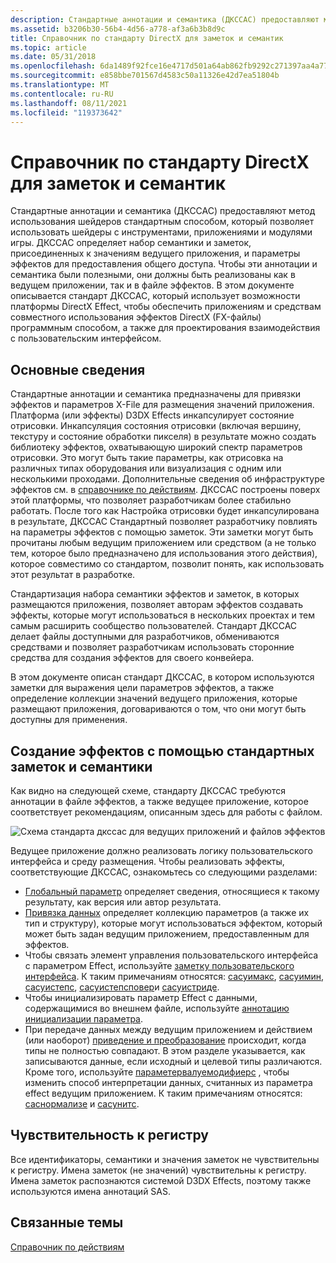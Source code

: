 ```yaml
---
description: Стандартные аннотации и семантика (ДКССАС) предоставляют метод использования шейдеров стандартным способом, который позволяет использовать шейдеры с инструментами, приложениями и модулями игры.
ms.assetid: b3206b30-56b4-4d56-a778-af3a6b3b8d9c
title: Справочник по стандарту DirectX для заметок и семантик
ms.topic: article
ms.date: 05/31/2018
ms.openlocfilehash: 6da1489f92fce16e4717d501a64ab862fb9292c271397aa4a77e00e74c2e7952
ms.sourcegitcommit: e858bbe701567d4583c50a11326e42d7ea51804b
ms.translationtype: MT
ms.contentlocale: ru-RU
ms.lasthandoff: 08/11/2021
ms.locfileid: "119373642"
---
```

# <a name="directx-standard-annotations-and-semantics-reference"></a>Справочник по стандарту DirectX для заметок и семантик

Стандартные аннотации и семантика (ДКССАС) предоставляют метод использования шейдеров стандартным способом, который позволяет использовать шейдеры с инструментами, приложениями и модулями игры. ДКССАС определяет набор семантики и заметок, присоединенных к значениям ведущего приложения, и параметры эффектов для предоставления общего доступа. Чтобы эти аннотации и семантика были полезными, они должны быть реализованы как в ведущем приложении, так и в файле эффектов. В этом документе описывается стандарт ДКССАС, который использует возможности платформы DirectX Effect, чтобы обеспечить приложениям и средствам совместного использования эффектов DirectX (FX-файлы) программным способом, а также для проектирования взаимодействия с пользовательским интерфейсом.

## <a name="background-information"></a>Основные сведения

Стандартные аннотации и семантика предназначены для привязки эффектов и параметров X-File для размещения значений приложения. Платформа (или эффекты) D3DX Effects инкапсулирует состояние отрисовки. Инкапсуляция состояния отрисовки (включая вершину, текстуру и состояние обработки пикселя) в результате можно создать библиотеку эффектов, охватывающую широкий спектр параметров отрисовки. Это могут быть такие параметры, как отрисовка на различных типах оборудования или визуализация с одним или несколькими проходами. Дополнительные сведения об инфраструктуре эффектов см. в [справочнике по действиям](dx9-graphics-reference-effects.md). ДКССАС построены поверх этой платформы, что позволяет разработчикам более стабильно работать. После того как Настройка отрисовки будет инкапсулирована в результате, ДКССАС Стандартный позволяет разработчику повлиять на параметры эффектов с помощью заметок. Эти заметки могут быть прочитаны любым ведущим приложением или средством (а не только тем, которое было предназначено для использования этого действия), которое совместимо со стандартом, позволит понять, как использовать этот результат в разработке.

Стандартизация набора семантики эффектов и заметок, в которых размещаются приложения, позволяет авторам эффектов создавать эффекты, которые могут использоваться в нескольких проектах и тем самым расширить сообщество пользователей. Стандарт ДКССАС делает файлы доступными для разработчиков, обмениваются средствами и позволяет разработчикам использовать сторонние средства для создания эффектов для своего конвейера.

В этом документе описан стандарт ДКССАС, в котором используются заметки для выражения цели параметров эффектов, а также определение коллекции значений ведущего приложения, которые размещают приложения, договариваются о том, что они могут быть доступны для применения.

## <a name="authoring-effects-with-standard-annotations-and-semantics"></a>Создание эффектов с помощью стандартных заметок и семантики

Как видно на следующей схеме, стандарту ДКССАС требуются аннотации в файле эффектов, а также ведущее приложение, которое соответствует рекомендациям, описанным здесь для работы с файлом.

![Схема стандарта дкссас для ведущих приложений и файлов эффектов](images/sas-2.png)

Ведущее приложение должно реализовать логику пользовательского интерфейса и среду размещения. Чтобы реализовать эффекты, соответствующие ДКССАС, ознакомьтесь со следующими разделами:

-   [Глобальный параметр](global-parameter.md) определяет сведения, относящиеся к такому результату, как версия или автор результата.
-   [Привязка данных](data-binding.md) определяет коллекцию параметров (а также их тип и структуру), которые могут использоваться эффектом, который может быть задан ведущим приложением, предоставленным для эффектов.
-   Чтобы связать элемент управления пользовательского интерфейса с параметром Effect, используйте [заметку пользовательского интерфейса](ui-annotation.md). К таким примечаниям относятся: [сасуимакс](ui-annotation.md), [сасуимин](ui-annotation.md), [сасуистепс](ui-annotation.md), [сасуистепсповер](ui-annotation.md)и [сасуистриде](ui-annotation.md).
-   Чтобы инициализировать параметр Effect с данными, содержащимися во внешнем файле, используйте [аннотацию инициализации параметра](parameter-initialization-annotation.md).
-   При передаче данных между ведущим приложением и действием (или наоборот) [приведение и преобразование](casting-and-conversion.md) происходит, когда типы не полностью совпадают. В этом разделе указывается, как записываются данные, если исходный и целевой типы различаются. Кроме того, используйте [параметервалуемодифиерс](casting-and-conversion.md) , чтобы изменить способ интерпретации данных, считанных из параметра effect ведущим приложением. К таким примечаниям относятся: [саснормализе](casting-and-conversion.md) и [сасунитс](casting-and-conversion.md).

## <a name="case-sensitivity"></a>Чувствительность к регистру

Все идентификаторы, семантики и значения заметок не чувствительны к регистру. Имена заметок (не значений) чувствительны к регистру. Имена заметок распознаются системой D3DX Effects, поэтому также используются имена аннотаций SAS.

## <a name="related-topics"></a>Связанные темы

<dl> <dt>

[Справочник по действиям](dx9-graphics-reference-effects.md)
</dt> </dl>

 

 



